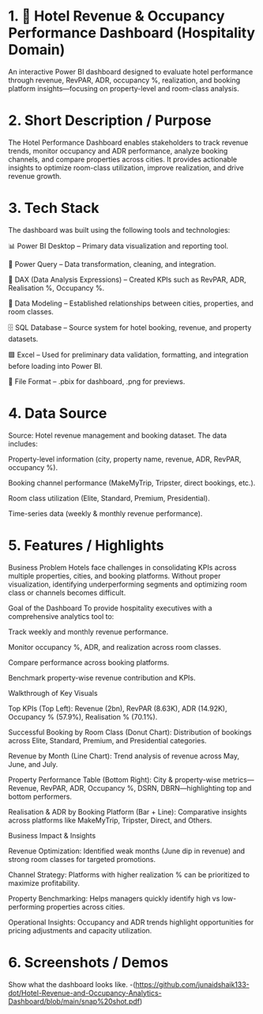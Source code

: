
# 1. 🏨 Hotel Revenue & Occupancy Performance Dashboard (Hospitality Domain)   
An interactive Power BI dashboard designed to evaluate hotel performance through revenue, RevPAR, ADR, occupancy %, realization, and booking platform insights—focusing on property-level and room-class analysis.

# 2. Short Description / Purpose

The Hotel Performance Dashboard enables stakeholders to track revenue trends, monitor occupancy and ADR performance, analyze booking channels, and compare properties across cities. It provides actionable insights to optimize room-class utilization, improve realization, and drive revenue growth.

# 3. Tech Stack

The dashboard was built using the following tools and technologies:

📊 Power BI Desktop – Primary data visualization and reporting tool.

📂 Power Query – Data transformation, cleaning, and integration.

🧮 DAX (Data Analysis Expressions) – Created KPIs such as RevPAR, ADR, Realisation %, Occupancy %.

📝 Data Modeling – Established relationships between cities, properties, and room classes.

🗄️ SQL Database – Source system for hotel booking, revenue, and property datasets.

🟩 Excel – Used for preliminary data validation, formatting, and integration before loading into Power BI.

📁 File Format – .pbix for dashboard, .png for previews.

# 4. Data Source

Source: Hotel revenue management and booking dataset.
The data includes:

Property-level information (city, property name, revenue, ADR, RevPAR, occupancy %).

Booking channel performance (MakeMyTrip, Tripster, direct bookings, etc.).

Room class utilization (Elite, Standard, Premium, Presidential).

Time-series data (weekly & monthly revenue performance).

# 5. Features / Highlights

Business Problem
Hotels face challenges in consolidating KPIs across multiple properties, cities, and booking platforms. Without proper visualization, identifying underperforming segments and optimizing room class or channels becomes difficult.

Goal of the Dashboard
To provide hospitality executives with a comprehensive analytics tool to:

Track weekly and monthly revenue performance.

Monitor occupancy %, ADR, and realization across room classes.

Compare performance across booking platforms.

Benchmark property-wise revenue contribution and KPIs.

Walkthrough of Key Visuals

Top KPIs (Top Left): Revenue (2bn), RevPAR (8.63K), ADR (14.92K), Occupancy % (57.9%), Realisation % (70.1%).

Successful Booking by Room Class (Donut Chart): Distribution of bookings across Elite, Standard, Premium, and Presidential categories.

Revenue by Month (Line Chart): Trend analysis of revenue across May, June, and July.

Property Performance Table (Bottom Right): City & property-wise metrics—Revenue, RevPAR, ADR, Occupancy %, DSRN, DBRN—highlighting top and bottom performers.

Realisation & ADR by Booking Platform (Bar + Line): Comparative insights across platforms like MakeMyTrip, Tripster, Direct, and Others.

Business Impact & Insights

Revenue Optimization: Identified weak months (June dip in revenue) and strong room classes for targeted promotions.

Channel Strategy: Platforms with higher realization % can be prioritized to maximize profitability.

Property Benchmarking: Helps managers quickly identify high vs low-performing properties across cities.

Operational Insights: Occupancy and ADR trends highlight opportunities for pricing adjustments and capacity utilization.

# 6. Screenshots / Demos
Show what the dashboard looks like. -(https://github.com/junaidshaik133-dot/Hotel-Revenue-and-Occupancy-Analytics-Dashboard/blob/main/snap%20shot.pdf)

